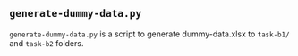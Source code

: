 
## `generate-dummy-data.py` 
`generate-dummy-data.py` is a script to generate dummy-data.xlsx to `task-b1/` and `task-b2` folders.